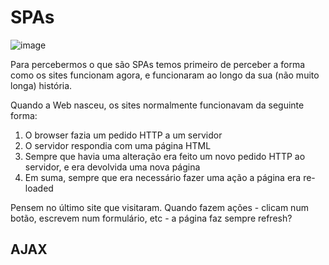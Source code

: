 # SPAs

![image](https://user-images.githubusercontent.com/39055313/150569545-080a9ab4-1f7c-4fb2-b89a-8c5f78fc2ef5.png)


Para percebermos o que são SPAs temos primeiro de perceber a forma como os sites funcionam agora, e funcionaram ao longo da sua (não muito longa) história.

Quando a Web nasceu, os sites normalmente funcionavam da seguinte forma:

1. O browser fazia um pedido HTTP a um servidor
2. O servidor respondia com uma página HTML
3. Sempre que havia uma alteração era feito um novo pedido HTTP ao servidor, e era devolvida uma nova página
4. Em suma, sempre que era necessário fazer uma ação a página era re-loaded

Pensem no último site que visitaram.
Quando fazem ações - clicam num botão, escrevem num formulário, etc - a página faz sempre refresh?

## AJAX

